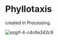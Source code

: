 # Phyllotaxis

created in Processing.

![ezgif-4-c4c6e342c9](https://user-images.githubusercontent.com/10860936/42221975-87a691e0-7ef1-11e8-854b-34c7f915a4dc.gif)
